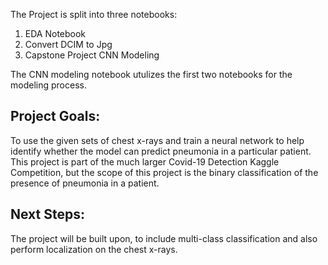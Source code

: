 The Project is split into three notebooks:

1. EDA Notebook
2. Convert DCIM to Jpg
3. Capstone Project CNN Modeling

The CNN modeling notebook utulizes the first two notebooks for the modeling process. 

## Project Goals:
To use the given sets of chest x-rays and train a neural network to help identify whether the model can predict pneumonia in a particular patient. This project is part of the much larger Covid-19 Detection Kaggle Competition, but the scope of this project is the binary classification of the presence of pneumonia in a patient. 

## Next Steps:
The project will be built upon, to include multi-class classification and also perform localization on the chest x-rays. 
